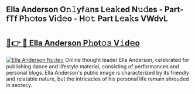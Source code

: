 ## Ella Anderson O𝚗𝚕yf𝚊ns L𝚎a𝚔ed N𝚞𝚍es - Part-fTf P𝚑𝚘tos Vi𝚍𝚎o - H𝚘𝚝 Part L𝚎a𝚔s VWdvL

# <h2><a href="http://kfc632.oniu.top/?m=Ella+Anderson">🔗👉 🔴 Ella Anderson P𝚑ot𝚘𝚜 V𝚒d𝚎o</a></h2>

[![Ella Anderson Nu𝚍e𝚜](https://i.imgur.com/0qMVB7G.gif)](http://kfc632.oniu.top/?m=Ella+Anderson)
Online thought leader Ella Anderson, celebrated for publishing dance and lifestyle material, consisting of performances and personal blogs. Ella Anderson's public image is characterized by its friendly and relatable nature, but the intricacies of his personal life remain shrouded in secrecy.  

